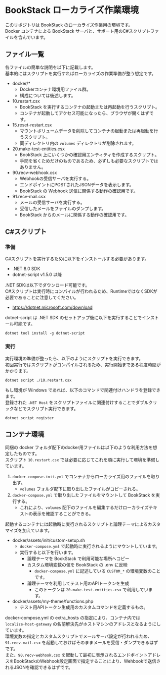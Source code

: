# BookStack ローカライズ作業環境

このリポジトリは BookStack のローカライズ作業用の環境です。  
Docker コンテナによる BookStack サーバと、サポート用のC#スクリプトファイルを含んでいます。  

## ファイル一覧

各ファイルの簡単な説明を以下に記載します。  
基本的にはスクリプトを実行すればローカライズの作業準備が整う想定です。  

- docker/*
    - Dockerコンテナ環境用ファイル群。
    - 構成については後述します。
- 10.restart.csx
    - BookStack を実行するコンテナの起動または再起動を行うスクリプト。
    - コンテナが起動してアクセス可能になったら、ブラウザが開くはずです。
- 15.reset-restart.csx
    - マウントボリュームデータを削除してコンテナの起動または再起動を行うスクリプト。
    - 同ディレクトリ内の `volumes` ディレクトリが削除されます。
- 20.make-test-entities.csx
    - BookStack 上にいくつかの確認用エンティティを作成するスクリプト。
    - 手間を省くためだけのものであるため、必ずしも必要なスクリプトではありません。
- 90.recv-webhook.csx
    - Webhookの受信サーバを実行する。
    - エンドポイントにPOSTされたJSONデータを表示します。
    - BookStack の Webhook 送信に関係する動作の確認用です。
- 91.recv-mail.csx
    - メールの受信サーバを実行する。
    - 受信したメールをファイルのダンプします。
    - BookStack からのメールに関係する動作の確認用です。

## C#スクリプト

### 準備

C#スクリプトを実行するために以下をインストールする必要があります。  
- .NET 8.0 SDK
- dotnet-script v1.5.0 以降

.NET SDKは以下でダウンロード可能です。  
C#スクリプトは実行時にコンパイルが行われるため、RuntimeではなくSDKが必要であることに注意してください。  
- https://dotnet.microsoft.com/download

dotnet-script は .NET SDK のセットアップ後に以下を実行することでインストール可能です。  
```
dotnet tool install -g dotnet-script
```

### 実行
実行環境の準備が整ったら、以下のようにスクリプトを実行できます。  
初回実行ではスクリプトがコンパイルされるため、実行開始まである程度時間がかかります。  
```
dotnet script ./10.restart.csx
```

もし環境が Windows であれば、以下のコマンドで関連付けハンドラを登録できます。  
登録された `.NET Host` をスクリプトファイルに関連付けすることでダブルクリックなどでスクリプト実行できます。  
```
dotnet script register
```

## コンテナ環境

同梱の docker フォルダ配下のdocker用ファイルは以下のような利用方法を想定したものです。  
スクリプト `10.restart.csx` では必要に応じてこれを順に実行して環境を準備しています。  

1. `docker-compose.init.yml` でコンテナからローカライズ用のファイルを取り出す。
    - `volumes` フォルダ配下に取り出したファイルがコピーされる。
1. `docker-compose.yml` で取り出したファイルをマウントして BookStack を実行する。
    - これにより、`volumes` 配下のファイルを編集するだけローカライズテキストの表示を確認することができる。

起動するコンテナには起動時に実行されるスクリプトと論理テーマによるカスタマイズを加えています。  
- docker/assets/init/custom-setup.sh
    - `docker-compose.yml` で起動時に実行されるようにマウントしています。
    - 実行すると以下を行います。
        - 論理テーマを BookStack で利用可能な場所へコピー
        - カスタム環境変数の値を BookStack の .env に反映
            - `docker-compose.yml` に記述している `CUSTOM_*` の環境変数のことです。
        - 論理テーマを利用してテスト用のAPIトークンを生成
            - このトークンは `20.make-test-entities.csx` で利用しています。
- docker/assets/my-theme/functions.php
    - テスト用APIトークン生成用のカスタムコマンドを定義するもの。

docker-compose.yml の extra_hosts の指定により、コンテナ内では `localize-host-gateway` の名前解決先がホストマシンのアドレスとなるようにしています。  
環境変数の指定とカスタムスクリプトでメールサーバ設定が行われるため、`91.recv-mail.csx` を起動しておけばそのままメールを受信・ダンプできるはずです。  
また、`90.recv-webhook.csx` を起動して最初に表示されるエンドポイントアドレスをBookStackのWebhook設定画面で指定することにより、Wehbookで送信されるJSONを確認できるはずです。  

